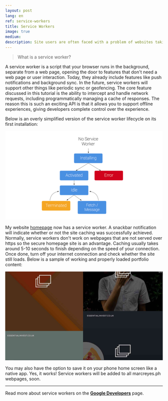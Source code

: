 ```yaml
---
layout: post
lang: en
ref: service-workers
title: Service Workers
image: true
medium: 
description: Site users are often faced with a problem of websites taking too much time to load in high latency and low bandwidth internet. With a Service Worker, you can now cache your whole website and load it even without internet. Web applications like Progressive Web Apps (PWA) utilize this technology to make a web app's contents work offline. Read my blog on how to build one.
---
```


> What is a service worker?

A service worker is a script that your browser runs in the background, separate from a web page, opening the door to features that don't need a web page or user interaction. Today, they already include features like push notifications and background sync. In the future, service workers will support other things like periodic sync or geofencing. The core feature discussed in this tutorial is the ability to intercept and handle network requests, including programmatically managing a cache of responses. The reason this is such an exciting API is that it allows you to support offline experiences, giving developers complete control over the experience.

Below is an overly simplified version of the service worker lifecycle on its first installation: 

![Service Worker Lifecycle](/assets/images/posts/body/sw-lifecycle-thumbnail.jpg "Service Worker Lifecycle")

My website [homepage](https://www.marcreyes.ph) now has a service worker. A snackbar notification will indicate whether or not the site caching was successfully achieved. Normally, service workers don't work on webpages that are not served over https so the secure homepage site is an advantage. Caching usually takes around 5-10 seconds to finish depending on the speed of your connection. Once done, turn off your internet connection and check whether the site still loads. Below is a sample of working and properly loaded portfolio content: 

![Sample Service Worker Lifecycle](/assets/images/posts/body/sw-working-thumbnail.jpg "Sample Service Worker Lifecycle")

You may also have the option to save it on your phone home screen like a native app. Yes, it works! Service workers will be added to all marcreyes.ph webpages, soon. 

---

Read more about service workers on the **[Google Developers](https://developers.google.com/web/fundamentals/getting-started/primers/)** page.